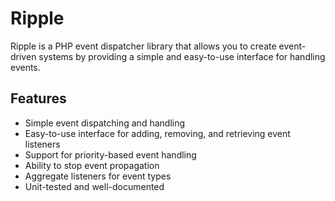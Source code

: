 # Ripple

Ripple is a PHP event dispatcher library that allows you to create event-driven systems by providing a simple and easy-to-use interface for handling events.

## Features

- Simple event dispatching and handling
- Easy-to-use interface for adding, removing, and retrieving event listeners
- Support for priority-based event handling
- Ability to stop event propagation
- Aggregate listeners for event types
- Unit-tested and well-documented

